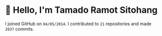 # :wave: Hello, I'm Tamado Ramot Sitohang

I joined GitHub on `04/05/2014`. I contributed to `21` repositories and made `2037` commits.
